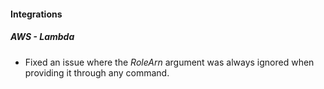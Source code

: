 
#### Integrations

##### AWS - Lambda

- Fixed an issue where the *RoleArn* argument was always ignored when providing it through any command.
